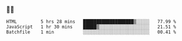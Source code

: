### 👨‍💻

<!--START_SECTION:waka-->
```text
HTML         5 hrs 28 mins   ███████████████████▒░░░░░   77.99 % 
JavaScript   1 hr 30 mins    █████▒░░░░░░░░░░░░░░░░░░░   21.51 % 
Batchfile    1 min           ░░░░░░░░░░░░░░░░░░░░░░░░░   00.41 % 
```
<!--END_SECTION:waka-->
